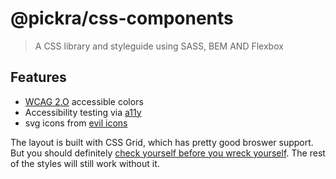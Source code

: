 # @pickra/css-components

> A CSS library and styleguide using SASS, BEM AND Flexbox

## Features
- [WCAG 2.O](https://www.w3.org/TR/UNDERSTANDING-WCAG20/visual-audio-contrast-contrast.html) accessible colors
- Accessibility testing via [a11y](https://github.com/addyosmani/a11y)
- svg icons from [evil icons](http://evil-icons.io/)

The layout is built with CSS Grid,
which has pretty good broswer support.
But you should definitely
[check yourself before you wreck yourself](https://caniuse.com/#search=css%20grid).
The rest of the styles will still work without it.